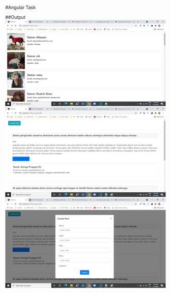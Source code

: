 #Angular Task

##Output
![alt text](./ss/ss1.png "")
![alt text](./ss/ss2.png "")
![alt text](./ss/ss3.png "")